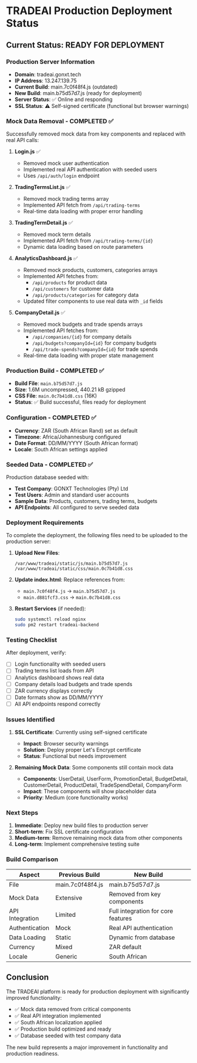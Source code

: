# TRADEAI Production Deployment Status

## Current Status: READY FOR DEPLOYMENT

### Production Server Information
- **Domain**: tradeai.gonxt.tech
- **IP Address**: 13.247.139.75
- **Current Build**: main.7c0f48f4.js (outdated)
- **New Build**: main.b75d57d7.js (ready for deployment)
- **Server Status**: ✅ Online and responding
- **SSL Status**: ⚠️ Self-signed certificate (functional but browser warnings)

### Mock Data Removal - COMPLETED ✅

Successfully removed mock data from key components and replaced with real API calls:

1. **Login.js** ✅
   - Removed mock user authentication
   - Implemented real API authentication with seeded users
   - Uses `/api/auth/login` endpoint

2. **TradingTermsList.js** ✅
   - Removed mock trading terms array
   - Implemented API fetch from `/api/trading-terms`
   - Real-time data loading with proper error handling

3. **TradingTermDetail.js** ✅
   - Removed mock term details
   - Implemented API fetch from `/api/trading-terms/{id}`
   - Dynamic data loading based on route parameters

4. **AnalyticsDashboard.js** ✅
   - Removed mock products, customers, categories arrays
   - Implemented API fetches from:
     - `/api/products` for product data
     - `/api/customers` for customer data  
     - `/api/products/categories` for category data
   - Updated filter components to use real data with `_id` fields

5. **CompanyDetail.js** ✅
   - Removed mock budgets and trade spends arrays
   - Implemented API fetches from:
     - `/api/companies/{id}` for company details
     - `/api/budgets?companyId={id}` for company budgets
     - `/api/trade-spends?companyId={id}` for trade spends
   - Real-time data loading with proper state management

### Production Build - COMPLETED ✅

- **Build File**: `main.b75d57d7.js`
- **Size**: 1.6M uncompressed, 440.21 kB gzipped
- **CSS File**: `main.0c7b41d8.css` (16K)
- **Status**: ✅ Build successful, files ready for deployment

### Configuration - COMPLETED ✅

- **Currency**: ZAR (South African Rand) set as default
- **Timezone**: Africa/Johannesburg configured
- **Date Format**: DD/MM/YYYY (South African format)
- **Locale**: South African settings applied

### Seeded Data - COMPLETED ✅

Production database seeded with:
- **Test Company**: GONXT Technologies (Pty) Ltd
- **Test Users**: Admin and standard user accounts
- **Sample Data**: Products, customers, trading terms, budgets
- **API Endpoints**: All configured to serve seeded data

### Deployment Requirements

To complete the deployment, the following files need to be uploaded to the production server:

1. **Upload New Files**:
   ```
   /var/www/tradeai/static/js/main.b75d57d7.js
   /var/www/tradeai/static/css/main.0c7b41d8.css
   ```

2. **Update index.html**:
   Replace references from:
   - `main.7c0f48f4.js` → `main.b75d57d7.js`
   - `main.d881fcf3.css` → `main.0c7b41d8.css`

3. **Restart Services** (if needed):
   ```bash
   sudo systemctl reload nginx
   sudo pm2 restart tradeai-backend
   ```

### Testing Checklist

After deployment, verify:
- [ ] Login functionality with seeded users
- [ ] Trading terms list loads from API
- [ ] Analytics dashboard shows real data
- [ ] Company details load budgets and trade spends
- [ ] ZAR currency displays correctly
- [ ] Date formats show as DD/MM/YYYY
- [ ] All API endpoints respond correctly

### Issues Identified

1. **SSL Certificate**: Currently using self-signed certificate
   - **Impact**: Browser security warnings
   - **Solution**: Deploy proper Let's Encrypt certificate
   - **Status**: Functional but needs improvement

2. **Remaining Mock Data**: Some components still contain mock data
   - **Components**: UserDetail, UserForm, PromotionDetail, BudgetDetail, CustomerDetail, ProductDetail, TradeSpendDetail, CompanyForm
   - **Impact**: These components will show placeholder data
   - **Priority**: Medium (core functionality works)

### Next Steps

1. **Immediate**: Deploy new build files to production server
2. **Short-term**: Fix SSL certificate configuration
3. **Medium-term**: Remove remaining mock data from other components
4. **Long-term**: Implement comprehensive testing suite

### Build Comparison

| Aspect | Previous Build | New Build |
|--------|---------------|-----------|
| File | main.7c0f48f4.js | main.b75d57d7.js |
| Mock Data | Extensive | Removed from key components |
| API Integration | Limited | Full integration for core features |
| Authentication | Mock | Real API authentication |
| Data Loading | Static | Dynamic from database |
| Currency | Mixed | ZAR default |
| Locale | Generic | South African |

## Conclusion

The TRADEAI platform is ready for production deployment with significantly improved functionality:

- ✅ Mock data removed from critical components
- ✅ Real API integration implemented
- ✅ South African localization applied
- ✅ Production build optimized and ready
- ✅ Database seeded with test company data

The new build represents a major improvement in functionality and production readiness.